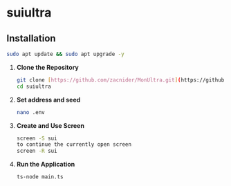 # suiultra

## Installation 
```bash
sudo apt update && sudo apt upgrade -y
```
1. **Clone the Repository**
   ```bash
   git clone [https://github.com/zacnider/MonUltra.git](https://github.com/zacnider/suiultra.git)
   cd suiultra
   ```
2. **Set address and seed**
   ```bash
   nano .env  
   ```
3. **Create and Use Screen**
   ```bash
   screen -S sui 
   to continue the currently open screen
   screen -R sui
   ```
4. **Run the Application**
   ```bash
   ts-node main.ts
   ```
